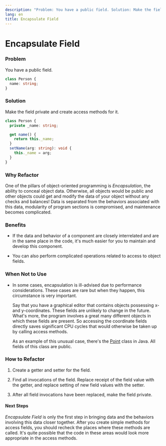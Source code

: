 ```yaml
---
description: "Problem: You have a public field. Solution: Make the field private and create access methods for it."
lang: en
title: Encapsulate Field
---
```

# Encapsulate Field

### Problem

You have a public field.
```ts
class Person {
  name: string;
}
```

### Solution

Make the field private and create access methods for it.
```ts
class Person {
  private _name: string;

  get name() {
    return this._name;
  }
  setName(arg: string): void {
    this._name = arg;
  }
}
```

### Why Refactor

One of the pillars of object-oriented programming is *Encapsulation*,
the ability to conceal object data. Otherwise, all objects would be
public and other objects could get and modify the data of your object
without any checks and balances! Data is separated from the behaviors
associated with this data, modularity of program sections is
compromised, and maintenance becomes complicated.

### Benefits

-   If the data and behavior of a component are closely interrelated and
    are in the same place in the code, it's much easier for you to
    maintain and develop this component.

-   You can also perform complicated operations related to access to
    object fields.

### When Not to Use

-   In some cases, encapsulation is ill-advised due to performance
    considerations. These cases are rare but when they happen, this
    circumstance is very important.

    Say that you have a graphical editor that contains objects
    possessing x- and y-coordinates. These fields are unlikely to change
    in the future. What's more, the program involves a great many
    different objects in which these fields are present. So accessing
    the coordinate fields directly saves significant CPU cycles that
    would otherwise be taken up by calling access methods.

    As an example of this unusual case, there's the
    [Point](http://docs.oracle.com/javase/7/docs/api/java/awt/Point.html)
    class in Java. All fields of this class are public.

### How to Refactor

1.  Create a getter and setter for the field.

2.  Find all invocations of the field. Replace receipt of the field
    value with the getter, and replace setting of new field values with
    the setter.

3.  After all field invocations have been replaced, make the field
    private.

#### Next Steps

*Encapsulate Field* is only the first step in bringing data and the
behaviors involving this data closer together. After you create simple
methods for access fields, you should recheck the places where these
methods are called. It's quite possible that the code in these areas
would look more appropriate in the access methods.
